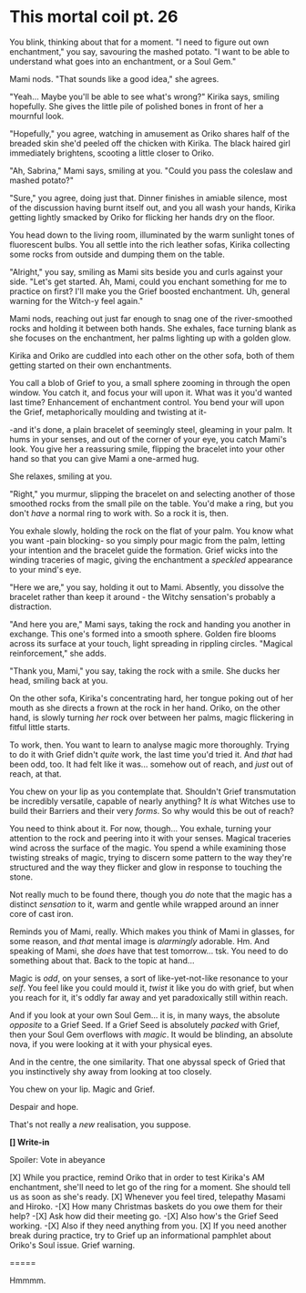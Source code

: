 # This mortal coil pt. 26

You blink, thinking about that for a moment. "I need to figure out own enchantment," you say, savouring the mashed potato. "I want to be able to understand what goes into an enchantment, or a Soul Gem."

Mami nods. "That sounds like a good idea," she agrees.

"Yeah... Maybe you'll be able to see what's wrong?" Kirika says, smiling hopefully. She gives the little pile of polished bones in front of her a mournful look.

"Hopefully," you agree, watching in amusement as Oriko shares half of the breaded skin she'd peeled off the chicken with Kirika. The black haired girl immediately brightens, scooting a little closer to Oriko.

"Ah, Sabrina," Mami says, smiling at you. "Could you pass the coleslaw and mashed potato?"

"Sure," you agree, doing just that. Dinner finishes in amiable silence, most of the discussion having burnt itself out, and you all wash your hands, Kirika getting lightly smacked by Oriko for flicking her hands dry on the floor.

You head down to the living room, illuminated by the warm sunlight tones of fluorescent bulbs. You all settle into the rich leather sofas, Kirika collecting some rocks from outside and dumping them on the table.

"Alright," you say, smiling as Mami sits beside you and curls against your side. "Let's get started. Ah, Mami, could you enchant something for me to practice on first? I'll make you the Grief boosted enchantment. Uh, general warning for the Witch-y feel again."

Mami nods, reaching out just far enough to snag one of the river-smoothed rocks and holding it between both hands. She exhales, face turning blank as she focuses on the enchantment, her palms lighting up with a golden glow.

Kirika and Oriko are cuddled into each other on the other sofa, both of them getting started on their own enchantments.

You call a blob of Grief to you, a small sphere zooming in through the open window. You catch it, and focus your will upon it. What was it you'd wanted last time? Enhancement of enchantment control. You bend your will upon the Grief, metaphorically moulding and twisting at it-

-and it's done, a plain bracelet of seemingly steel, gleaming in your palm. It hums in your senses, and out of the corner of your eye, you catch Mami's look. You give her a reassuring smile, flipping the bracelet into your other hand so that you can give Mami a one-armed hug.

She relaxes, smiling at you.

"Right," you murmur, slipping the bracelet on and selecting another of those smoothed rocks from the small pile on the table. You'd make a ring, but you don't *have* a normal ring to work with. So a rock it is, then.

You exhale slowly, holding the rock on the flat of your palm. You know what you want -pain blocking- so you simply pour magic from the palm, letting your intention and the bracelet guide the formation. Grief wicks into the winding traceries of magic, giving the enchantment a *speckled* appearance to your mind's eye.

"Here we are," you say, holding it out to Mami. Absently, you dissolve the bracelet rather than keep it around - the Witchy sensation's probably a distraction.

"And here you are," Mami says, taking the rock and handing you another in exchange. This one's formed into a smooth sphere. Golden fire blooms across its surface at your touch, light spreading in rippling circles. "Magical reinforcement," she adds.

"Thank you, Mami," you say, taking the rock with a smile. She ducks her head, smiling back at you.

On the other sofa, Kirika's concentrating hard, her tongue poking out of her mouth as she directs a frown at the rock in her hand. Oriko, on the other hand, is slowly turning *her* rock over between her palms, magic flickering in fitful little starts.

To work, then. You want to learn to analyse magic more thoroughly. Trying to do it with Grief didn't *quite* work, the last time you'd tried it. And *that* had been odd, too. It had felt like it was... somehow out of reach, and *just* out of reach, at that.

You chew on your lip as you contemplate that. Shouldn't Grief transmutation be incredibly versatile, capable of nearly anything? It *is* what Witches use to build their Barriers and their very *forms*. So why would this be out of reach?

You need to think about it. For now, though... You exhale, turning your attention to the rock and peering into it with your senses. Magical traceries wind across the surface of the magic. You spend a while examining those twisting streaks of magic, trying to discern some pattern to the way they're structured and the way they flicker and glow in response to touching the stone.

Not really much to be found there, though you *do* note that the magic has a distinct *sensation* to it, warm and gentle while wrapped around an inner core of cast iron.

Reminds you of Mami, really. Which makes you think of Mami in glasses, for some reason, and *that* mental image is *alarmingly* adorable. Hm. And speaking of Mami, she *does* have that test tomorrow\... tsk. You need to do something about that. Back to the topic at hand...

Magic is *odd*, on your senses, a sort of like-yet-not-like resonance to your *self*. You feel like you could mould it, *twist* it like you do with grief, but when you reach for it, it's oddly far away and yet paradoxically still within reach.

And if you look at your own Soul Gem... it is, in many ways, the absolute *opposite* to a Grief Seed. If a Grief Seed is absolutely *packed* with Grief, then your Soul Gem overflows with *magic*. It would be blinding, an absolute nova, if you were looking at it with your physical eyes.

And in the centre, the one similarity. That one abyssal speck of Gried that you instinctively shy away from looking at too closely.

You chew on your lip. Magic and Grief.

Despair and hope.

That's not really a *new* realisation, you suppose.

**\[] Write-in**

Spoiler: Vote in abeyance

\[X] While you practice, remind Oriko that in order to test Kirika's AM enchantment, she'll need to let go of the ring for a moment. She should tell us as soon as she's ready.
\[X] Whenever you feel tired, telepathy Masami and Hiroko.
-\[X] How many Christmas baskets do you owe them for their help?
-\[X] Ask how did their meeting go.
-\[X] Also how's the Grief Seed working.
-\[X] Also if they need anything from you.
\[X] If you need another break during practice, try to Grief up an informational pamphlet about Oriko's Soul issue. Grief warning.

\=====​

Hmmmm.
